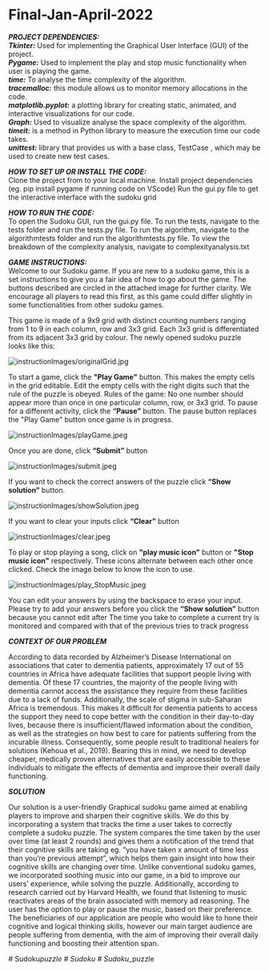 # Final-Jan-April-2022

**_PROJECT DEPENDENCIES:_** \
**_Tkinter:_** Used for implementing the Graphical User Interface (GUI) of the project. \
**_Pygame:_** Used to implement the play and stop music functionality when user is playing the game. \
**_time:_** To analyse the time complexity of the algorithm. \
**_tracemalloc:_** this module allows us to monitor memory allocations in the code. \
**_matplotlib.pyplot:_** a plotting library for creating static, animated, and interactive visualizations for our code. \
**_Graph:_** Used to visualize analyse the space complexity of the algorithm. \
**_timeit:_**  is a method in Python library to measure the execution time our code takes. \
**_unittest:_** library that provides us with a base class, TestCase , which may be used to create new test cases. 

_**HOW TO SET UP OR INSTALL THE CODE:**_ \
Clone the project from to your local machine.
Install project dependencies (eg. pip install pygame if running code on VScode)
Run the gui.py file to get the interactive interface with the sudoku grid



_**HOW TO RUN THE CODE:**_ \
To open the Sudoku GUI, run the gui.py file.
To run the tests, navigate to the tests folder and run the tests.py file.
To run the algorithm, navigate to the algorithmtests folder and run the algorithmtests.py file. 
To view the breakdown of the complexity analysis, navigate to complexityanalysis.txt



_**GAME INSTRUCTIONS:**_ \
Welcome to our Sudoku game. If you are new to a sudoku game, this is a set instructions to give you a fair idea of 
how to go about the game. The buttons described are circled in the attached image for further clarity.
We encourage all players to read this first, as this game could differ slightly in some functionalities from other sudoku games.

This game is made of a 9x9 grid with distinct counting numbers ranging from 1 to 9 in each column, row and 3x3 grid.
Each 3x3 grid is differentiated from its adjacent 3x3 grid by colour. 
The newly opened sudoku puzzle looks like this: 

![instructionImages/originalGrid.jpg](instructionImages/originalGrid.jpg)

To start a game, click the **"Play Game"** button. This makes the empty cells in the grid editable.
Edit the empty cells with the right digits such that the rule of the puzzle is obeyed.
Rules of the game: No one number should appear more than once in one particular column, row, or 3x3 grid.
To pause for a different activity, click the **“Pause”** button.
The pause button replaces the "Play Game" button once game is in progress. 

![instructionImages/playGame.jpeg](instructionImages/playGame.jpeg)


Once you are done, click **“Submit”** button 

![instructionImages/submit.jpeg](instructionImages/submit.jpeg)


If you want to check the correct answers of the  puzzle click **“Show solution”** button. 

![instructionImages/showSolution.jpeg](instructionImages/showSolution.jpeg)


If you want to clear your inputs click **“Clear”** button 

![instructionImages/clear.jpeg](instructionImages/clear.jpeg)


To play or stop playing a song, click on **"play music icon"** button or **"Stop music icon"** respectively.
These icons alternate between each other once clicked. Check the image below to know the icon to use. 

![instructionImages/play_StopMusic.jpeg](instructionImages/play_StopMusic.jpeg)


You can edit your answers by using the backspace to erase your input. \
Please try to add your answers before you click the **“Show solution”** button because you cannot edit after
The time you take to complete a current try is monitored and compared with that of the previous tries to track progress

_**CONTEXT OF OUR PROBLEM**_

According to data recorded by Alzheimer’s Disease International on associations that cater to dementia patients,
approximately 17 out of 55 countries in Africa have adequate facilities that support people living with dementia.
Of these 17 countries,
the majority of the people living with dementia cannot access the assistance they require from these facilities due to a lack of funds.
Additionally, the scale of stigma in sub-Saharan Africa is tremendous.
This makes it difficult for dementia patients to access the support they need to cope better with the condition in their day-to-day lives,
because there is insufficient/flawed information about the condition,
as well as the strategies on how best to care for patients suffering from the incurable illness.
Consequently, some people result to traditional healers for solutions (Kehoua et al., 2019).
Bearing this in mind, we need to develop cheaper,
medically proven alternatives that are easily accessible to these individuals to mitigate the effects of dementia
and improve their overall daily functioning.

_**SOLUTION**_ 

Our solution is a user-friendly Graphical sudoku game aimed at enabling players to improve and sharpen their cognitive skills. 
We do this by incorporating a system that tracks the time a user takes to correctly complete a sudoku puzzle. 
The system compares the time taken by the user over time (at least 2 rounds)
and gives them a notification of the trend that their cognitive skills are taking 
eg. “you have taken x amount of time less than you’re previous attempt”, 
which helps them gain insight into how their cognitive skills are changing over time.
Unlike conventional sudoku games, we incorporated soothing music into our game,
in a bid to improve our users’ experience, while solving the puzzle. 
Additionally, according to research carried out by Harvard Health, 
we found that listening to music reactivates areas of the brain associated with memory ad reasoning. 
The user has the option to play or pause the music, based on their preference.
The beneficiaries of our application are people who would like to hone their cognitive and logical thinking skills, 
however our main target audience are people suffering from dementia, 
with the aim of improving their overall daily functioning and boosting their attention span.

#   S u d o k u _ p u z z l e  
 #   S u d o k u  
 #   S u d o k u _ _ p u z z l e  
 